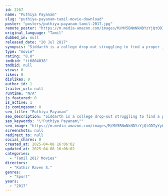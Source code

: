 ```yaml
---
id: 2267
name: "Puthiya Payanam"
slug: "puthiya-payanam-tamil-movie-download"
poster: "posters/puthiya-payanam-tamil-2017.jpg"
remote_poster: "https://m.media-amazon.com/images/M/MV5BNmNkNDYzYjQtODIyYy00ZWYyLTgwN2YtMzk0ZWNkNzQxNWE4XkEyXkFqcGdeQXVyMzYxOTQ3MDg@._V1_SX300.jpg"
original_language: "Tamil"
dubbed_in: null
released_date: "20 Jul 2017"
synopsis: "Siddarth is a college drop-out struggling to find a proper job. Though he has a passion in running, he has lost the will to live his life. The twisted hand of destiny has filled his journey with hardships and surprises. In order t..."
type: "movie"
rating: "8.8"
imdbid: "tt6804038"
tmdbid: null
views: 0
likes: 0
dislikes: 0
author_id: 1
trailer_url: null
runtime: "N/A"
is_featured: 0
is_active: 1
is_comingsoon: 0
seo_title: "Puthiya Payanam"
seo_description: "Siddarth is a college drop-out struggling to find a proper job. Though he has a passion in running, he has lost the will to live his life. The twisted hand of destiny has filled his journey with hardships and surprises. In order t..."
seo_keywords: "\"Puthiya Payanam\""
seo_image: "https://m.media-amazon.com/images/M/MV5BNmNkNDYzYjQtODIyYy00ZWYyLTgwN2YtMzk0ZWNkNzQxNWE4XkEyXkFqcGdeQXVyMzYxOTQ3MDg@._V1_SX300.jpg"
screenshots: null
redirect_to: null
social_shares: 0
created_at: 2025-04-08 16:06:02
updated_at: 2025-04-08 16:06:02
categories:
  - "Tamil 2017 Movies"
directors:
  - "Kathir Raven S."
genres:
  - "Sport"
years:
  - "2017"
---
```

